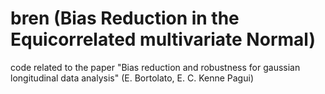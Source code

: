 # bren (Bias Reduction in the Equicorrelated multivariate Normal)

code related to the paper "Bias reduction and robustness for gaussian longitudinal data analysis" (E. Bortolato, E. C. Kenne Pagui)
